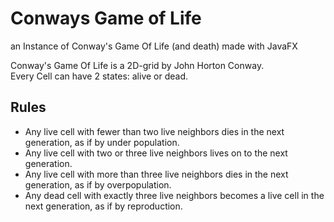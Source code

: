 # Conways Game of Life
an Instance of Conway's Game Of Life (and death) made with JavaFX

Conway's Game Of Life is a 2D-grid by John Horton Conway.  
Every Cell can have 2 states: alive or dead.  
## Rules
* Any live cell with fewer than two live neighbors dies in the next generation, as if by under population.
* Any live cell with two or three live neighbors lives on to the next generation.
* Any live cell with more than three live neighbors dies in the next generation, as if by overpopulation.
* Any dead cell with exactly three live neighbors becomes a live cell in the next generation, as if by reproduction.